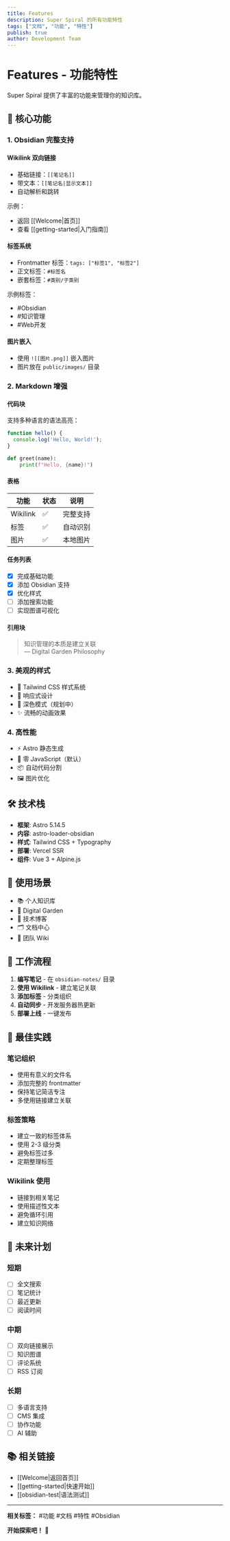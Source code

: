 ```yaml
---
title: Features
description: Super Spiral 的所有功能特性
tags: ["文档", "功能", "特性"]
publish: true
author: Development Team
---
```


# Features - 功能特性

Super Spiral 提供了丰富的功能来管理你的知识库。

## 🌟 核心功能

### 1. Obsidian 完整支持

#### Wikilink 双向链接
- 基础链接：`[[笔记名]]`
- 带文本：`[[笔记名|显示文本]]`
- 自动解析和跳转

示例：
- 返回 [[Welcome|首页]]
- 查看 [[getting-started|入门指南]]

#### 标签系统
- Frontmatter 标签：`tags: ["标签1", "标签2"]`
- 正文标签：`#标签名`
- 嵌套标签：`#类别/子类别`

示例标签：
- #Obsidian
- #知识管理
- #Web开发

#### 图片嵌入
- 使用 `![[图片.png]]` 嵌入图片
- 图片放在 `public/images/` 目录

### 2. Markdown 增强

#### 代码块
支持多种语言的语法高亮：

```javascript
function hello() {
  console.log('Hello, World!');
}
```

```python
def greet(name):
    print(f"Hello, {name}!")
```

#### 表格
| 功能 | 状态 | 说明 |
|------|------|------|
| Wikilink | ✅ | 完整支持 |
| 标签 | ✅ | 自动识别 |
| 图片 | ✅ | 本地图片 |

#### 任务列表
- [x] 完成基础功能
- [x] 添加 Obsidian 支持
- [x] 优化样式
- [ ] 添加搜索功能
- [ ] 实现图谱可视化

#### 引用块
> 知识管理的本质是建立关联  
> — Digital Garden Philosophy

### 3. 美观的样式

- 🎨 Tailwind CSS 样式系统
- 📱 响应式设计
- 🌙 深色模式（规划中）
- ✨ 流畅的动画效果

### 4. 高性能

- ⚡ Astro 静态生成
- 🚀 零 JavaScript（默认）
- 📦 自动代码分割
- 🖼️ 图片优化

## 🛠️ 技术栈

- **框架**: Astro 5.14.5
- **内容**: astro-loader-obsidian
- **样式**: Tailwind CSS + Typography
- **部署**: Vercel SSR
- **组件**: Vue 3 + Alpine.js

## 📖 使用场景

- 📚 个人知识库
- 🌱 Digital Garden
- 📝 技术博客
- 🗂️ 文档中心
- 💼 团队 Wiki

## 🔄 工作流程

1. **编写笔记** - 在 `obsidian-notes/` 目录
2. **使用 Wikilink** - 建立笔记关联
3. **添加标签** - 分类组织
4. **自动同步** - 开发服务器热更新
5. **部署上线** - 一键发布

## 🎯 最佳实践

### 笔记组织
- 使用有意义的文件名
- 添加完整的 frontmatter
- 保持笔记简洁专注
- 多使用链接建立关联

### 标签策略
- 建立一致的标签体系
- 使用 2-3 级分类
- 避免标签过多
- 定期整理标签

### Wikilink 使用
- 链接到相关笔记
- 使用描述性文本
- 避免循环引用
- 建立知识网络

## 🔮 未来计划

### 短期
- [ ] 全文搜索
- [ ] 笔记统计
- [ ] 最近更新
- [ ] 阅读时间

### 中期
- [ ] 双向链接展示
- [ ] 知识图谱
- [ ] 评论系统
- [ ] RSS 订阅

### 长期
- [ ] 多语言支持
- [ ] CMS 集成
- [ ] 协作功能
- [ ] AI 辅助

## 📚 相关链接

- [[Welcome|返回首页]]
- [[getting-started|快速开始]]
- [[obsidian-test|语法测试]]

---

**相关标签：** #功能 #文档 #特性 #Obsidian

**开始探索吧！** 🌟

